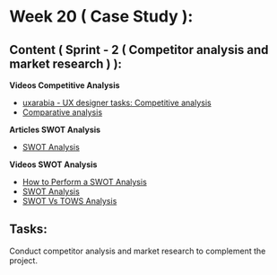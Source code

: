 # Week 20 ( Case Study ): 
## Content ( Sprint - 2 ( Competitor analysis and market research ) ):

**Videos Competitive Analysis**
- [uxarabia - UX designer tasks: Competitive analysis](https://www.youtube.com/watch?v=gzaQSIjrEho)
- [Comparative analysis](https://www.youtube.com/watch?v=XtgIhbCtOIg)

**Articles SWOT Analysis**
- [SWOT Analysis](https://www.investopedia.com/terms/s/swot.asp)

**Videos SWOT Analysis** 
- [How to Perform a SWOT Analysis](https://www.youtube.com/watch?v=I_6AVRGLXGA)
- [SWOT Analysis](https://www.youtube.com/watch?v=dMJxOtm9S8w)
- [SWOT Vs TOWS Analysis](https://www.youtube.com/watch?v=PQFyWuW0ynY)

## Tasks:
Conduct competitor analysis and market research to complement the project.
